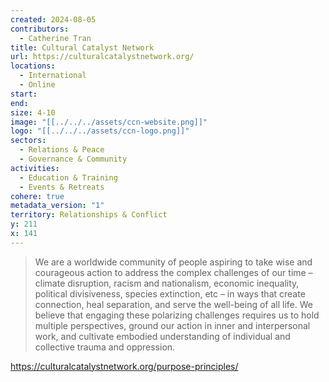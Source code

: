 ```yaml
---
created: 2024-08-05
contributors:
  - Catherine Tran
title: Cultural Catalyst Network
url: https://culturalcatalystnetwork.org/
locations:
  - International
  - Online
start: 
end: 
size: 4-10
image: "[[../../../assets/ccn-website.png]]"
logo: "[[../../../assets/ccn-logo.png]]"
sectors:
  - Relations & Peace
  - Governance & Community
activities:
  - Education & Training
  - Events & Retreats
cohere: true
metadata_version: "1"
territory: Relationships & Conflict
y: 211
x: 141
---
```

>We are a worldwide community of people aspiring to take wise and courageous action to address the complex challenges of our time – climate disruption, racism and nationalism, economic inequality, political divisiveness, species extinction, etc – in ways that create connection, heal separation, and serve the well-being of all life. We believe that engaging these polarizing challenges requires us to hold multiple perspectives, ground our action in inner and interpersonal work, and cultivate embodied understanding of individual and collective trauma and oppression.

https://culturalcatalystnetwork.org/purpose-principles/











